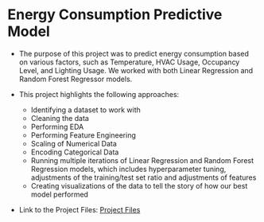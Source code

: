 # Energy Consumption Predictive Model

  - The purpose of this project was to predict energy consumption based on various factors, such as Temperature, HVAC Usage, Occupancy Level, and Lighting Usage. We worked with both Linear Regression and Random Forest Regressor models.
    
  - This project highlights the following approaches:
    
    - Identifying a dataset to work with
    - Cleaning the data
    - Performing EDA
    - Performing Feature Engineering
    - Scaling of Numerical Data
    - Encoding Categorical Data
    - Running multiple iterations of Linear Regression and Random Forest Regression models, which includes hyperparameter tuning, adjustments of the training/test set ratio and adjustments of features
    - Creating visualizations of the data to tell the story of how our best model performed
   
- Link to the Project Files: [Project Files](https://github.com/meierd1809/Predicting-Energy-Consumption/tree/main/Project%20Files)
